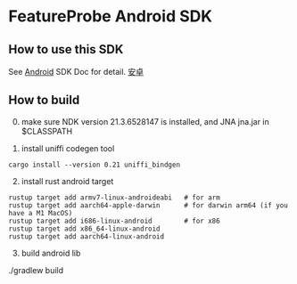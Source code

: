 # FeatureProbe Android SDK

## How to use this SDK

See [Android](https://docs.featureprobe.io/sdk/Client-Side%20SDKs/android-sdk) SDK Doc for detail. [安卓](https://docs.featureprobe.io/zh-CN/sdk/Client-Side%20SDKs/android-sdk/)

## How to build

0. make sure NDK version 21.3.6528147 is installed, and JNA jna.jar in $CLASSPATH

1. install uniffi codegen tool

`cargo install --version 0.21 uniffi_bindgen`

2. install rust android target

```console
rustup target add armv7-linux-androideabi   # for arm
rustup target add aarch64-apple-darwin      # for darwin arm64 (if you have a M1 MacOS)
rustup target add i686-linux-android        # for x86
rustup target add x86_64-linux-android
rustup target add aarch64-linux-android
```

3. build android lib

./gradlew build  
